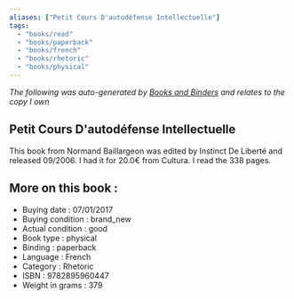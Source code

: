 ```yaml
---
aliases: ["Petit Cours D'autodéfense Intellectuelle"] 
tags: 
  - "books/read" 
  - "books/paperback" 
  - "books/french"
  - "books/rhetoric"
  - "books/physical"
---
```


_The following was auto-generated by [Books and Binders](Books%20and%20Binders.md) and relates to the copy I own_
## Petit Cours D'autodéfense Intellectuelle
This book from Normand Baillargeon was edited by Instinct De Liberté and released 09/2006. I had it for 20.0€ from Cultura. I read the 338 pages.

## More on this book :
- Buying date : 07/01/2017
- Buying condition : brand_new
- Actual condition : good
- Book type : physical
- Binding : paperback
- Language : French
- Category : Rhetoric
- ISBN : 9782895960447
- Weight in grams : 379
